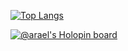 [![Top Langs](https://github-readme-stats.vercel.app/api/top-langs/?username=arael34&layout=compact)](https://github.com/anuraghazra/github-readme-stats)

[![@arael's Holopin board](https://holopin.me/arael)](https://holopin.io/@arael)
